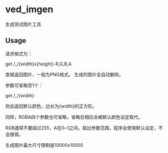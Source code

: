 ved_imgen
=========

生成测试图片工具

Usage
----

请求格式为：

get /_/{width}x{height}-R,G,B,A

直接返回图片，一般为PNG格式。
生成的图片会自动删除。

参数可省略至1个：

get /_/{width}

则会返回默认颜色，边长为{width}的正方形。

同样，RGBA四个参数也可省略，省略后相应会被默认颜色设定取代。

RGB通常不要超过255，A在0~1之间。超出参数范围，程序会使用默认设定，不会报错。

生成图片最大尺寸限制是10000x10000